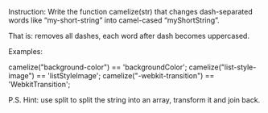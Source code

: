Instruction: Write the function camelize(str) that changes dash-separated words like “my-short-string” into camel-cased “myShortString”.

That is: removes all dashes, each word after dash becomes uppercased.

Examples:

camelize("background-color") == 'backgroundColor';
camelize("list-style-image") == 'listStyleImage';
camelize("-webkit-transition") == 'WebkitTransition';

P.S. Hint: use split to split the string into an array, transform it and join back.